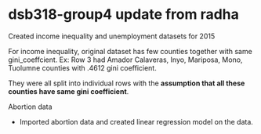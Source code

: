 # dsb318-group4 update from radha

Created income inequality and unemployment datasets for 2015

For income inequality, original dataset has few counties together with same gini_coeffcient. Ex: Row 3 had Amador
Calaveras, Inyo, Mariposa, Mono, Tuolumne counties with .4612 gini coefficient.

They were all split into individual rows with the **assumption that all these counties have same gini coefficient**.




Abortion data
- Imported abortion data and created linear regression model on the data.